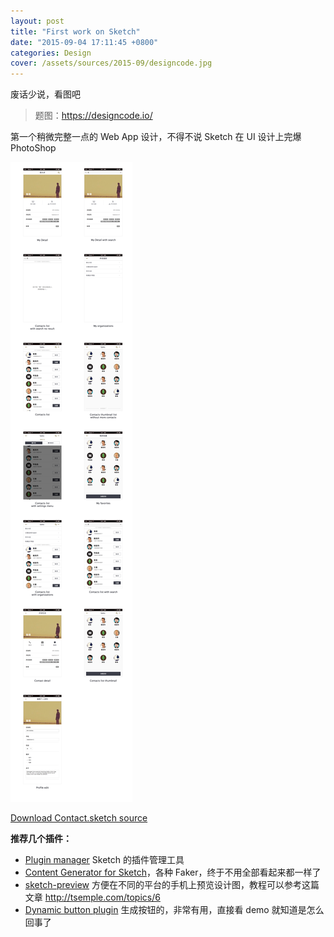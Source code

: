 ```yaml
---
layout: post
title: "First work on Sketch"
date: "2015-09-04 17:11:45 +0800"
categories: Design
cover: /assets/sources/2015-09/designcode.jpg
---
```


废话少说，看图吧

> 题图：<https://designcode.io/>

第一个稍微完整一点的 Web App 设计，不得不说 Sketch 在 UI 设计上完爆 PhotoShop

![Contact](/assets/sources/ContactsDesign/Contacts.png)

[Download Contact.sketch source](/assets/sources/ContactsDesign/Contacts.sketch)

**推荐几个插件：**

- [Plugin manager](https://github.com/buzzfeed/Sketch-Toolbox) Sketch 的插件管理工具
- [Content Generator for Sketch](https://github.com/timuric/Content-generator-sketch-plugin)，各种 Faker，终于不用全部看起来都一样了
- [sketch-preview](https://github.com/marcisme/sketch-preview) 方便在不同的平台的手机上预览设计图，教程可以参考这篇文章 <http://tsemple.com/topics/6>
- [Dynamic button plugin](https://github.com/ddwht/sketch-dynamic-button) 生成按钮的，非常有用，直接看 demo 就知道是怎么回事了
